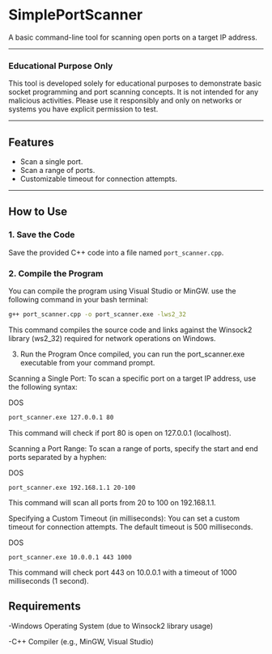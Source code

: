 # SimplePortScanner

A basic command-line tool for scanning open ports on a target IP address.

---

### Educational Purpose Only

This tool is developed solely for educational purposes to demonstrate basic socket programming and port scanning concepts. It is not intended for any malicious activities. Please use it responsibly and only on networks or systems you have explicit permission to test.

---

## Features

* Scan a single port.
* Scan a range of ports.
* Customizable timeout for connection attempts.

---

## How to Use

### 1. Save the Code

Save the provided C++ code into a file named `port_scanner.cpp`.

### 2. Compile the Program

You can compile the program using Visual Studio or MinGW. use the following command in your bash terminal:

```bash
g++ port_scanner.cpp -o port_scanner.exe -lws2_32
```
This command compiles the source code and links against the Winsock2 library (ws2_32) required for network operations on Windows.

3. Run the Program
Once compiled, you can run the port_scanner.exe executable from your command prompt.

Scanning a Single Port:
To scan a specific port on a target IP address, use the following syntax:

DOS
```cmd
port_scanner.exe 127.0.0.1 80
```
This command will check if port 80 is open on 127.0.0.1 (localhost).

Scanning a Port Range:
To scan a range of ports, specify the start and end ports separated by a hyphen:

DOS
````
port_scanner.exe 192.168.1.1 20-100
````
This command will scan all ports from 20 to 100 on 192.168.1.1.

Specifying a Custom Timeout (in milliseconds):
You can set a custom timeout for connection attempts. The default timeout is 500 milliseconds.

DOS
```
port_scanner.exe 10.0.0.1 443 1000
```
This command will check port 443 on 10.0.0.1 with a timeout of 1000 milliseconds (1 second).

<h2>Requirements</h2>
-Windows Operating System (due to Winsock2 library usage)

-C++ Compiler (e.g., MinGW, Visual Studio)

